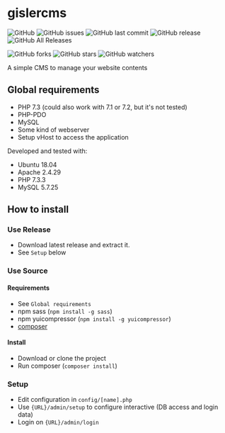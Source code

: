 # gislercms

![GitHub](https://img.shields.io/github/license/dominicgisler/gislercms)
![GitHub issues](https://img.shields.io/github/issues/dominicgisler/gislercms)
![GitHub last commit](https://img.shields.io/github/last-commit/dominicgisler/gislercms)
![GitHub release](https://img.shields.io/github/release/dominicgisler/gislercms)
![GitHub All Releases](https://img.shields.io/github/downloads/dominicgisler/gislercms/total)

![GitHub forks](https://img.shields.io/github/forks/dominicgisler/gislercms?label=Fork&style=social)
![GitHub stars](https://img.shields.io/github/stars/dominicgisler/gislercms?style=social)
![GitHub watchers](https://img.shields.io/github/watchers/dominicgisler/gislercms?label=Watch&style=social)

A simple CMS to manage your website contents

## Global requirements

- PHP 7.3 (could also work with 7.1 or 7.2, but it's not tested)
- PHP-PDO
- MySQL
- Some kind of webserver
- Setup vHost to access the application

Developed and tested with:

- Ubuntu 18.04
- Apache 2.4.29
- PHP 7.3.3
- MySQL 5.7.25

## How to install

### Use Release

- Download latest release and extract it.
- See `Setup` below

### Use Source

#### Requirements

- See `Global requirements`
- npm sass (`npm install -g sass`)
- npm yuicompressor (`npm install -g yuicompressor`)
- [composer](https://getcomposer.org/download/)

#### Install

- Download or clone the project
- Run composer (`composer install`)

### Setup

- Edit configuration in `config/[name].php`
- Use `{URL}/admin/setup` to configure interactive (DB access and login data)
- Login on `{URL}/admin/login`
